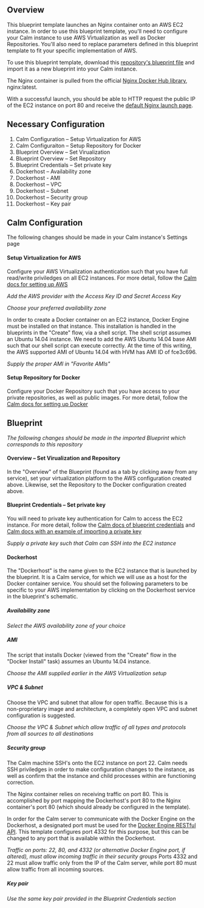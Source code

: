 ## Overview

This blueprint template launches an Nginx container onto an AWS EC2 instance. In order to use this blueprint template, you'll need to configure your Calm instance to use AWS Virtualization as well as Docker Repositories. You'll also need to replace parameters defined in this blueprint template to fit your specific implementation of AWS.

To use this blueprint template, download this [repository's blueprint file](./Nginx-for-Open-Source.blueprint.json) and import it as a new blueprint into your Calm instance.

The Nginx container is pulled from the official [Nginx Docker Hub library](https://hub.docker.com/_/nginx/), nginx:latest.

With a successful launch, you should be able to HTTP request the public IP of the EC2 instance on port 80 and receive the [default Nginx launch page](./default_Nginx_launch_page.png).

## Necessary Configuration

1. Calm Configuration – Setup Virtualization for AWS
2. Calm Configuraiton – Setup Repository for Docker
3. Blueprint Overview – Set Virualization
4. Blueprint Overview – Set Repository
5. Blueprint Credentials – Set private key
6. Dockerhost – Availability zone
7. Dockerhost - AMI
8. Dockerhost – VPC
9. Dockerhost – Subnet
10. Dockerhost – Security group
11. Dockerhost – Key pair

## Calm Configuration

The following changes should be made in your Calm instance's Settings page

#### Setup Virtualization for AWS

Configure your AWS Virtualization authentication such that you have full read/write priviledges on all EC2 instances. For more detail, follow the [Calm docs for setting up AWS](http://docs.calm.io/using_calm/#configuring-calm-with-amazon-web-services)

*Add the AWS provider with the Access Key ID and Secret Access Key*

*Choose your preferred availability zone*

In order to create a Docker container on an EC2 instance, Docker Engine must be installed on that instance. This installation is handled in the blueprints in the "Create" flow, via a shell script. The shell script assumes an Ubuntu 14.04 instance. We need to add the AWS Ubuntu 14.04 base AMI such that our shell script can execute correctly. At the time of this writing, the AWS supported AMI of Ubuntu 14.04 with HVM has AMI ID of fce3c696.

*Supply the proper AMI in "Favorite AMIs"*

#### Setup Repository for Docker

Configure your Docker Repository such that you have access to your private repositories, as well as public images. For more detail, follow the [Calm docs for setting up Docker](http://docs.calm.io/using_calm/#configuring-calm-with-docker)

## Blueprint

*The following changes should be made in the imported Blueprint which corresponds to this repository*

#### Overview – Set Virualization and Repository

In the "Overview" of the Blueprint (found as a tab by clicking away from any service), set your virtualization platform to the AWS configuration created above. Likewise, set the Repository to the Docker configuration created above.

#### Blueprint Credentials – Set private key

You will need to private key authentication for Calm to access the EC2 instance. For more detail, follow the [Calm docs of blueprint credentials](http://docs.calm.io/using_calm/#credentials) and [Calm docs with an example of importing a private key](http://docs.calm.io/using_calm/#example-blueprint)

*Supply a private key such that Calm can SSH into the EC2 instance*

#### Dockerhost

The "Dockerhost" is the name given to the EC2 instance that is launched by the blueprint. It is a Calm service, for which we will use as a host for the Docker container service. You should set the following parameters to be specific to your AWS implementation by clicking on the Dockerhost service in the blueprint's schematic.

##### Availability zone

*Select the AWS availability zone of your choice*

##### AMI

The script that installs Docker (viewed from the "Create" flow in the "Docker Install" task) assumes an Ubuntu 14.04 instance. 

*Choose the AMI supplied earlier in the AWS Virtualization setup*

##### VPC & Subnet

Choose the VPC and subnet that allow for open traffic. Because this is a non-proprietary image and architecture, a completely open VPC and subnet configuration is suggested.

*Choose the VPC & Subnet which allow traffic of all types and protocols	from all sources to all destinations*

##### Security group

The Calm machine SSH's onto the EC2 instance on port 22. Calm needs SSH priviledges in order to make configuration changes to the instance, as well as confirm that the instance and child processes within are functioning correction.

The Nginx container relies on receiving traffic on port 80. This is accomplished by port mapping the Dockerhost's port 80 to the Nginx container's port 80 (which should already be configured in the template).

In order for the Calm server to communicate with the Docker Engine on the Dockerhost, a designated port must be used for the [Docker Engine RESTful API](https://docs.docker.com/engine/reference/api/docker_remote_api/). This template configures port 4332 for this purpose, but this can be changed to any port that is available within the Dockerhost.

*Traffic on ports: 22, 80, and 4332 (or alternative Docker Engine port, if altered), must allow incoming traffic in their security groups* Ports 4332 and 22 must allow traffic only from the IP of the Calm server, while port 80 must allow traffic from all incoming sources.

##### Key pair

*Use the same key pair provided in the Blueprint Credentials section*
